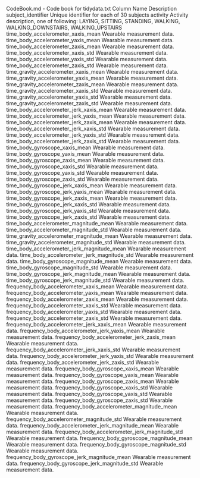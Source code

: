 CodeBook.md - Code book for tidydata.txt
Column Name	Description
subject_identifier	Unique identifier for each of 30 subjects
activity	Activity description, one of following: 
LAYING, SITTING, STANDING, WALKING, WALKING_DOWNSTAIRS, WALKING_UPSTAIRS
time_body_accelerometer_xaxis_mean	Wearable measurement data.
time_body_accelerometer_yaxis_mean	Wearable measurement data.
time_body_accelerometer_zaxis_mean	Wearable measurement data.
time_body_accelerometer_xaxis_std	Wearable measurement data.
time_body_accelerometer_yaxis_std	Wearable measurement data.
time_body_accelerometer_zaxis_std	Wearable measurement data.
time_gravity_accelerometer_xaxis_mean	Wearable measurement data.
time_gravity_accelerometer_yaxis_mean	Wearable measurement data.
time_gravity_accelerometer_zaxis_mean	Wearable measurement data.
time_gravity_accelerometer_xaxis_std	Wearable measurement data.
time_gravity_accelerometer_yaxis_std	Wearable measurement data.
time_gravity_accelerometer_zaxis_std	Wearable measurement data.
time_body_accelerometer_jerk_xaxis_mean	Wearable measurement data.
time_body_accelerometer_jerk_yaxis_mean	Wearable measurement data.
time_body_accelerometer_jerk_zaxis_mean	Wearable measurement data.
time_body_accelerometer_jerk_xaxis_std	Wearable measurement data.
time_body_accelerometer_jerk_yaxis_std	Wearable measurement data.
time_body_accelerometer_jerk_zaxis_std	Wearable measurement data.
time_body_gyroscope_xaxis_mean	Wearable measurement data.
time_body_gyroscope_yaxis_mean	Wearable measurement data.
time_body_gyroscope_zaxis_mean	Wearable measurement data.
time_body_gyroscope_xaxis_std	Wearable measurement data.
time_body_gyroscope_yaxis_std	Wearable measurement data.
time_body_gyroscope_zaxis_std	Wearable measurement data.
time_body_gyroscope_jerk_xaxis_mean	Wearable measurement data.
time_body_gyroscope_jerk_yaxis_mean	Wearable measurement data.
time_body_gyroscope_jerk_zaxis_mean	Wearable measurement data.
time_body_gyroscope_jerk_xaxis_std	Wearable measurement data.
time_body_gyroscope_jerk_yaxis_std	Wearable measurement data.
time_body_gyroscope_jerk_zaxis_std	Wearable measurement data.
time_body_accelerometer_magnitude_mean	Wearable measurement data.
time_body_accelerometer_magnitude_std	Wearable measurement data.
time_gravity_accelerometer_magnitude_mean	Wearable measurement data.
time_gravity_accelerometer_magnitude_std	Wearable measurement data.
time_body_accelerometer_jerk_magnitude_mean	Wearable measurement data.
time_body_accelerometer_jerk_magnitude_std	Wearable measurement data.
time_body_gyroscope_magnitude_mean	Wearable measurement data.
time_body_gyroscope_magnitude_std	Wearable measurement data.
time_body_gyroscope_jerk_magnitude_mean	Wearable measurement data.
time_body_gyroscope_jerk_magnitude_std	Wearable measurement data.
frequency_body_accelerometer_xaxis_mean	Wearable measurement data.
frequency_body_accelerometer_yaxis_mean	Wearable measurement data.
frequency_body_accelerometer_zaxis_mean	Wearable measurement data.
frequency_body_accelerometer_xaxis_std	Wearable measurement data.
frequency_body_accelerometer_yaxis_std	Wearable measurement data.
frequency_body_accelerometer_zaxis_std	Wearable measurement data.
frequency_body_accelerometer_jerk_xaxis_mean	Wearable measurement data.
frequency_body_accelerometer_jerk_yaxis_mean	Wearable measurement data.
frequency_body_accelerometer_jerk_zaxis_mean	Wearable measurement data.
frequency_body_accelerometer_jerk_xaxis_std	Wearable measurement data.
frequency_body_accelerometer_jerk_yaxis_std	Wearable measurement data.
frequency_body_accelerometer_jerk_zaxis_std	Wearable measurement data.
frequency_body_gyroscope_xaxis_mean	Wearable measurement data.
frequency_body_gyroscope_yaxis_mean	Wearable measurement data.
frequency_body_gyroscope_zaxis_mean	Wearable measurement data.
frequency_body_gyroscope_xaxis_std	Wearable measurement data.
frequency_body_gyroscope_yaxis_std	Wearable measurement data.
frequency_body_gyroscope_zaxis_std	Wearable measurement data.
frequency_body_accelerometer_magnitude_mean	Wearable measurement data.
frequency_body_accelerometer_magnitude_std	Wearable measurement data.
frequency_body_accelerometer_jerk_magnitude_mean	Wearable measurement data.
frequency_body_accelerometer_jerk_magnitude_std	Wearable measurement data.
frequency_body_gyroscope_magnitude_mean	Wearable measurement data.
frequency_body_gyroscope_magnitude_std	Wearable measurement data.
frequency_body_gyroscope_jerk_magnitude_mean	Wearable measurement data.
frequency_body_gyroscope_jerk_magnitude_std	Wearable measurement data.

